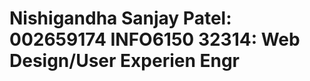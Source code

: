 Nishigandha Sanjay Patel: 002659174
INFO6150 32314: Web Design/User Experien Engr
=====================================================================

